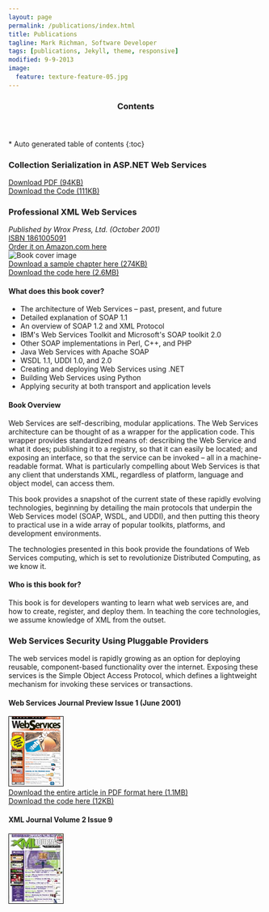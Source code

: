 ```yaml
---
layout: page
permalink: /publications/index.html
title: Publications
tagline: Mark Richman, Software Developer
tags: [publications, Jekyll, theme, responsive]
modified: 9-9-2013
image:
  feature: texture-feature-05.jpg
---
```


<section id="table-of-contents" class="toc">
<header>
<h3>Contents</h3>
</header>
<div id="drawer" markdown="1">
*  Auto generated table of contents
{:toc}
</div>
</section>

### Collection Serialization in ASP.NET Web Services

[Download PDF (94KB)](/assets/Collections.pdf)  
[Download the Code (111KB)](/assets/Collections.zip)

### Professional XML Web Services

_Published by Wrox Press, Ltd. (October 2001)_  
[ISBN 1861005091](http://www.amazon.com/exec/obidos/ASIN/1861005091/")  
[Order it on Amazon.com here](http://www.amazon.com/exec/obidos/ASIN/1861005091/")  
![Book cover image](http://ecx.images-amazon.com/images/I/51MT6Z8Q10L._SX258_BO1,204,203,200_.jpg "Professional XML Web Services")  
[Download a sample chapter here (274KB)](/assets/5091_Chap14.pdf)  
[Download the code here (2.6MB)](/assets/5091.zip)  

#### What does this book cover?

* The architecture of Web Services – past, present, and future
* Detailed explanation of SOAP 1.1
* An overview of SOAP 1.2 and XML Protocol
* IBM's Web Services Toolkit and Microsoft's SOAP toolkit 2.0
* Other SOAP implementations in Perl, C++, and PHP
* Java Web Services with Apache SOAP
* WSDL 1.1, UDDI 1.0, and 2.0
* Creating and deploying Web Services using .NET
* Building Web Services using Python
* Applying security at both transport and application levels

#### Book Overview

Web Services are self-describing, modular applications. The Web Services architecture can be thought of as a wrapper for the application code. This wrapper provides standardized means of: describing the Web Service and what it does; publishing it to a registry, so that it can easily be located; and exposing an interface, so that the service can be invoked – all in a machine-readable format. What is particularly compelling about Web Services is that any client that understands XML, regardless of platform, language and object model, can access them.  

This book provides a snapshot of the current state of these rapidly evolving technologies, beginning by detailing the main protocols that underpin the Web Services model (SOAP, WSDL, and UDDI), and then putting this theory to practical use in a wide array of popular toolkits, platforms, and development environments.  

The technologies presented in this book provide the foundations of Web Services computing, which is set to revolutionize Distributed Computing, as we know it.

#### Who is this book for?

This book is for developers wanting to learn what web services are, and how to create, register, and deploy them. In teaching the core technologies, we assume knowledge of XML from the outset.

### Web Services Security Using Pluggable Providers

The web services model is rapidly growing as an option for deploying reusable, component-based functionality over the internet. Exposing these services is the Simple Object Access Protocol, which defines a lightweight mechanism for invoking these services or transactions.

#### Web Services Journal Preview Issue 1 (June 2001)
![Web Services Journal](/images/0100.jpg)  
[Download the entire article in PDF format here (1.1MB)](/assets/xmljournal29.pdf)  
[Download the code here (12KB)](/assets/0209.zip)

#### XML Journal Volume 2 Issue 9
![XML Journal](/images/xml2001-09s.jpg)  